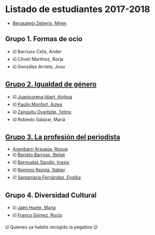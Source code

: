 # Listado de estudiantes 2017-2018

<!-- formato con el que incluir tu nombre y link -->
- [Berasategi Zeberio, Miren](http://mberasategi.github.io)

## Grupo 1. Formas de ocio
<!-- aquí el listado de miembros del grupo 1 -->
- :ballot_box_with_check: Barriuso Celis, Ander
- :ballot_box_with_check: Cilveti Martínez, Borja
- :ballot_box_with_check: González Arrieta, Josu

## [Grupo 2. Igualdad de género](https://github.com/DeustoPWEB/pweb-grupo-2)
<!-- aquí el listado de miembros del grupo 2 -->
- :ballot_box_with_check: [Juanicorena Idiart, Ainhoa](http://ajuanicorena.github.io)
- :ballot_box_with_check: [Paulin Monfort, Aizea](http://aizeapaulin.github.io)
- :ballot_box_with_check: [Zanguitu Oyarbide, Telmo](http://telmoco.github.io)
- :ballot_box_with_check: Robledo Salazar, María 

## [Grupo 3. La profesión del periodista](https://github.com/DeustoPWEB/pweb-grupo-3)
<!-- aquí el listado de miembros del grupo 3 -->
- [Arambarri Arsuaga, Roque](htpp://roquearambarri33.github.io)
- :ballot_box_with_check: [Barreto Barroso, Beñat](http://barreto21.github.io)
- :ballot_box_with_check: [Bermudez Sandín, Inaxio](http://inaxiobermudez.github.io)
- :ballot_box_with_check: [Ramírez Rezola, Xabier](http://xabierramirez.github.io)
- :ballot_box_with_check: [Santamaría Fernández, Endika](http://endikasantamaria1.github.io)

## Grupo 4. Diversidad Cultural
<!-- aquí el listado de miembros del grupo 4 -->
- :ballot_box_with_check: [Jaén Huete, María](http://mjaenh.github.io)
- :ballot_box_with_check: [Franco Gómez, Rocío](http://rfranco.github.io)


:ballot_box_with_check: Quienes ya habéis recogido la pegatina :wink:
